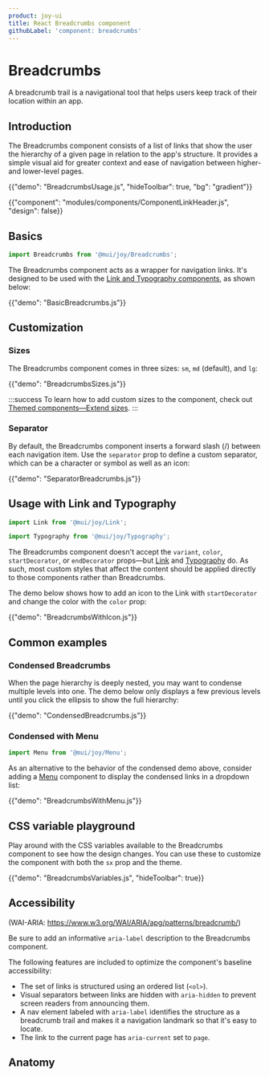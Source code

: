 ```yaml
---
product: joy-ui
title: React Breadcrumbs component
githubLabel: 'component: breadcrumbs'
---
```


# Breadcrumbs

<p class="description">A breadcrumb trail is a navigational tool that helps users keep track of their location within an app.</p>

## Introduction

The Breadcrumbs component consists of a list of links that show the user the hierarchy of a given page in relation to the app's structure.
It provides a simple visual aid for greater context and ease of navigation between higher- and lower-level pages.

{{"demo": "BreadcrumbsUsage.js", "hideToolbar": true, "bg": "gradient"}}

{{"component": "modules/components/ComponentLinkHeader.js", "design": false}}

## Basics

```jsx
import Breadcrumbs from '@mui/joy/Breadcrumbs';
```

The Breadcrumbs component acts as a wrapper for navigation links.
It's designed to be used with the [Link and Typography components](#usage-with-link-and-typography), as shown below:

{{"demo": "BasicBreadcrumbs.js"}}

## Customization

### Sizes

The Breadcrumbs component comes in three sizes: `sm`, `md` (default), and `lg`:

{{"demo": "BreadcrumbsSizes.js"}}

:::success
To learn how to add custom sizes to the component, check out [Themed components—Extend sizes](/joy-ui/customization/themed-components/#extend-sizes).
:::

### Separator

By default, the Breadcrumbs component inserts a forward slash (/) between each navigation item.
Use the `separator` prop to define a custom separator, which can be a character or symbol as well as an icon:

{{"demo": "SeparatorBreadcrumbs.js"}}

## Usage with Link and Typography

```jsx
import Link from '@mui/joy/Link';
```

```jsx
import Typography from '@mui/joy/Typography';
```

The Breadcrumbs component doesn't accept the `variant`, `color`, `startDecorator`, or `endDecorator` props—but [Link](/joy-ui/react-link/) and [Typography](/joy-ui/react-typography/) do.
As such, most custom styles that affect the content should be applied directly to those components rather than Breadcrumbs.

The demo below shows how to add an icon to the Link with `startDecorator` and change the color with the `color` prop:

{{"demo": "BreadcrumbsWithIcon.js"}}

## Common examples

### Condensed Breadcrumbs

When the page hierarchy is deeply nested, you may want to condense multiple levels into one.
The demo below only displays a few previous levels until you click the ellipsis to show the full hierarchy:

{{"demo": "CondensedBreadcrumbs.js"}}

### Condensed with Menu

```jsx
import Menu from '@mui/joy/Menu';
```

As an alternative to the behavior of the condensed demo above, consider adding a [Menu](/joy-ui/react-menu/) component to display the condensed links in a dropdown list:

{{"demo": "BreadcrumbsWithMenu.js"}}

## CSS variable playground

Play around with the CSS variables available to the Breadcrumbs component to see how the design changes.
You can use these to customize the component with both the `sx` prop and the theme.

{{"demo": "BreadcrumbsVariables.js", "hideToolbar": true}}

## Accessibility

(WAI-ARIA: https://www.w3.org/WAI/ARIA/apg/patterns/breadcrumb/)

Be sure to add an informative `aria-label` description to the Breadcrumbs component.

The following features are included to optimize the component's baseline accessibility:

- The set of links is structured using an ordered list (`<ol>`).
- Visual separators between links are hidden with `aria-hidden` to prevent screen readers from announcing them.
- A nav element labeled with `aria-label` identifies the structure as a breadcrumb trail and makes it a navigation landmark so that it's easy to locate.
- The link to the current page has `aria-current` set to `page`.

## Anatomy